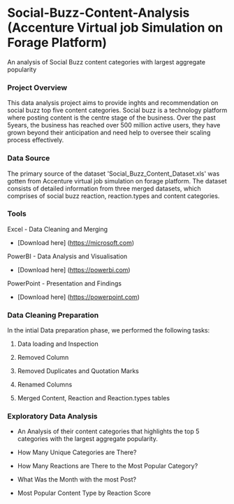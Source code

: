# Social-Buzz-Content-Analysis (Accenture Virtual job Simulation on Forage Platform)
An analysis of Social Buzz content categories with largest aggregate popularity

### Project Overview
This data analysis project aims to provide inghts and recommendation on social buzz top five content categories. Social buzz is a technology platform where posting content is the centre stage of the business. Over the past 5years, the business has reached over 500 million active users, they have grown beyond their anticipation and need help to oversee their scaling process effectively.

### Data Source
The primary source of the dataset 'Social_Buzz_Content_Dataset.xls' was gotten from Accenture virtual job simulation on forage platform. The dataset consists of detailed information from three merged datasets, which comprises of social buzz reaction, reaction.types and content categories. 

### Tools
Excel - Data Cleaning and Merging 
- [Download here] (https://microsoft.com)  

PowerBI - Data Analysis and Visualisation 
- [Download here] (https://powerbi.com)

PowerPoint - Presentation and Findings 
- [Download here] (https://powerpoint.com)

### Data Cleaning Preparation

In the intial Data preparation phase, we performed the following tasks:

1. Data loading and Inspection

2. Removed Column

3. Removed Duplicates and Quotation Marks

4. Renamed Columns

5. Merged Content, Reaction and Reaction.types tables

### Exploratory Data Analysis

- An Analysis of their content categories that highlights the top 5 categories with the largest aggregate popularity.

- How Many Unique Categories are There?

- How Many Reactions are There to the Most Popular Category?

- What Was the Month with the most Post?

- Most Popular Content Type  by Reaction Score
